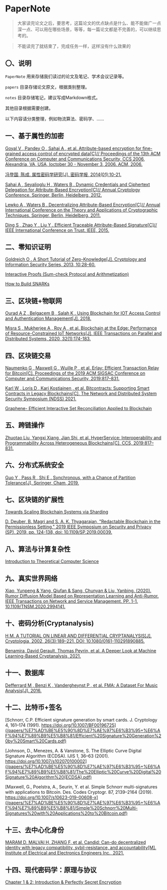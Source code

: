 # PaperNote

> 大家读完论文之后，要思考，这篇论文的优点缺点是什么、能不能做广一点深一点、可以用在哪些场景，等等，每一篇论文都是不完善的，可以继续思考的。

> 不能读完了就结束了，完成任务一样，这样没有什么效果的

## 〇、说明

`PaperNote`
用来存储我们读过的论文及笔记、学术会议记录等。

`papers`
目录存储论文原文，根据类别整理。

`notes`
目录存储笔记，建议写成Markdown格式。

其他目录根据需要创建。

以下内容请分类整理，例如物流算法、密码学、……

## 一、基于属性的加密

[Goyal V , Pandey O , Sahai A , et al. Attribute-based encryption for fine-grained access control of encrypted data[C]// Proceedings of the 13th ACM Conference on Computer and Communications Security, CCS 2006, Alexandria, VA, USA, Ioctober 30 - November 3, 2006. ACM, 2006.](/papers/基于属性的密码/Attribute-Based%20Encryption%20for%20Fine-Grained%20Access%20Control%20of%20Encrypted%20Data.pdf)

[冯登国, 陈成. 属性密码学研究[J]. 密码学报, 2014(01):10-21.](/papers/基于属性的密码/%e5%b1%9e%e6%80%a7%e5%af%86%e7%a0%81%e5%ad%a6%e7%a0%94%e7%a9%b6.pdf)

[Sahai A , Seyalioglu H , Waters B . Dynamic Credentials and Ciphertext Delegation for Attribute-Based Encryption[C]// Annual Cryptology Conference. Springer, Berlin, Heidelberg, 2012.](/papers/基于属性的密码/Dynamic%20Credentials%20and%20Ciphertext%20Delegation%20for%20Attribute-Based%20Encryption.pdf)

[Lewko A , Waters B . Decentralizing Attribute-Based Encryption[C]// Annual International Conference on the Theory and Applications of Cryptographic Techniques. Springer, Berlin, Heidelberg, 2011.](/papers/基于属性的密码/Decentralizing%20Attribute-Based%20Encryption.pdf)

[Ding S ,  Zhao Y ,  Liu Y . Efficient Traceable Attribute-Based Signature[C]// IEEE International Conference on Trust. IEEE, 2015.](/papers/基于属性的密码/Efficient%20Traceable%20Attribute-Based%20Signature.pdf)

## 二、零知识证明

[Goldreich O . A Short Tutorial of Zero-Knowledge[J]. Cryptology and Information Security Series, 2013, 10:28-60.](https://github.com/MonteCarloClub/PaperNote/blob/main/papers/%E9%9B%B6%E7%9F%A5%E8%AF%86%E8%AF%81%E6%98%8E/A%20Short%20Tutorial%20of%20Zero-%20Knowledge.pdf)

[Interactive Proofs (Sum-check Protocol and Arithmetization)](/notes/零知识证明/Interactive-Proofs.pdf)

[How to Build SNARKs](/notes/零知识证明/How-to-Build-SNARKs.pdf)

## 三、区块链+物联网

[Ourad A Z , Belgacem B , Salah K . Using Blockchain for IOT Access Control and Authentication Management[J]. 2018.](https://github.com/MonteCarloClub/PaperNote/blob/main/papers/%E5%8C%BA%E5%9D%97%E9%93%BE+%E7%89%A9%E8%81%94%E7%BD%91/Using%20Blockchain%20for%20IOT%20Access%20Control%20and%20Authentication%20Management.pdf)

[Misra S ,  Mukherjee A ,  Roy A , et al. Blockchain at the Edge: Performance of Resource-Constrained IoT Networks[J]. IEEE Transactions on Parallel and Distributed Systems, 2020, 32(1):174-183.](https://github.com/MonteCarloClub/PaperNote/blob/main/papers/%E5%8C%BA%E5%9D%97%E9%93%BE+%E7%89%A9%E8%81%94%E7%BD%91/Blockchain%20at%20the%20Edge:%20Performance%20of%20Resource-Constrained%20IoT%20Networks.pdf)

## 四、区块链交易
[Naumenko G , Maxwell G , Wuille P , et al. Erlay: Efficient Transaction Relay for Bitcoin[C]. Proceedings of the 2019 ACM SIGSAC Conference on Computer and Communications Security, 2019:817–831.](https://github.com/MonteCarloClub/PaperNote/blob/main/papers/%E5%8C%BA%E5%9D%97%E9%93%BE%E4%BA%A4%E6%98%93/Erlay-%20Efficient%20Transaction%20Relay%20for%20Bitcoin.pdf)

[Karl W , Loris D , Kari Kostiainen , et al. Bitcontracts: Supporting Smart Contracts in Legacy Blockchains[C]. The Network and Distributed System Security Symposium (NDSS) 2021. ](https://github.com/MonteCarloClub/PaperNote/blob/main/papers/%E5%8C%BA%E5%9D%97%E9%93%BE%E4%BA%A4%E6%98%93/Bitcontracts-%20Supporting%20Smart%20Contracts%20in%20Legacy%20Blockchains.pdf)

[Graphene- Efficient Interactive Set Reconciliation Applied to Blockchain](/papers/%E5%8C%BA%E5%9D%97%E9%93%BE%E4%BA%A4%E6%98%93/Graphene-%20Efficient%20Interactive%20Set%20Reconciliation%20Applied%20to%20Blockchain.pdf)

## 五、跨链操作
[Zhuotao Liu, Yangxi Xiang, Jian Shi, et al. HyperService: Interoperability and Programmability Across Heterogeneous Blockchains[C]. CCS, 2019:817–831.](https://github.com/MonteCarloClub/PaperNote/blob/main/papers/%E8%B7%A8%E9%93%BE%E6%93%8D%E4%BD%9C/HyperService_%20Interoperability%20and%20Programmability%20Across%20Heterogeneous%20Blockchains.pdf)

## 六、分布式系统安全
[Guo Y ,  Pass R ,  Shi E . Synchronous, with a Chance of Partition Tolerance[J]. Springer, Cham, 2019.](https://github.com/MonteCarloClub/PaperNote/blob/main/papers/%E5%88%86%E5%B8%83%E5%BC%8F%E7%B3%BB%E7%BB%9F%E5%AE%89%E5%85%A8/Synchronous,%20with%20a%20Chance%20of%20Partition%20Tolerance.pdf)

## 七、区块链的扩展性

[Towards Scaling Blockchain Systems via Sharding](/papers/%E5%8C%BA%E5%9D%97%E9%93%BE%E6%89%A9%E5%B1%95%E6%80%A7/Towards%20Scaling%20Blockchain%20Systems%20via%20Sharding.pdf)

[D. Deuber, B. Magri and S. A. K. Thyagarajan, "Redactable Blockchain in the Permissionless Setting," 2019 IEEE Symposium on Security and Privacy (SP), 2019, pp. 124-138, doi: 10.1109/SP.2019.00039.](/papers/%E5%8C%BA%E5%9D%97%E9%93%BE%E6%8B%93%E5%B1%95%E6%80%A7/Redactable%20Blockchain%20in%20the%20Permissionless%20Setting.pdf)

## 八、算法与计算复杂性

[Introduction to Theoretical Computer Science](/notes/算法与计算复杂性/Introduction%20to%20Theoretical%20Computer%20Science.pdf)

## 九、真实世界网络
[Xiao, Yunpeng & Yang, Qiufan & Sang, Chunyan & Liu, Yanbing. (2020). Rumor Diffusion Model Based on Representation Learning and Anti-Rumor. IEEE Transactions on Network and Service Management. PP. 1-1. 10.1109/TNSM.2020.2994141. ](https://github.com/MonteCarloClub/PaperNote/blob/main/papers/%E7%9C%9F%E5%AE%9E%E4%B8%96%E7%95%8C%E7%BD%91%E7%BB%9C/Rumor_Diffusion_Model_Based_on_Representation_Learning_and_Anti-Rumor.pdf)

## 十、密码分析(Cryptanalysis)
[H M. A TUTORIAL ON LINEAR AND DIFFERENTIAL CRYPTANALYSIS[J]. Cryptologia, 2002, 26(3):189–221. DOI: 10.1080/0161-110291890885.](https://www.tandfonline.com/doi/abs/10.1080/0161-110291890885)

[Benamira, David Gerault, Thomas Peyrin, et al. A Deeper Look at Machine Learning-Based Cryptanalysis, 2021.](https://eprint.iacr.org/2021/287)

## 十一、数据库
[Defferrard M ,  Benzi K ,  Vandergheynst P , et al. FMA: A Dataset For Music Analysis[J].  2016.](https://github.com/MonteCarloClub/PaperNote/blob/main/papers/%E6%95%B0%E6%8D%AE%E5%BA%93/FMA_%20A%20DATASET%20FOR%20MUSIC%20ANALYSIS.pdf)

## 十二、比特币+签名
[Schnorr, C.P. Efficient signature generation by smart cards. J. Cryptology 4, 161–174 (1991). https://doi.org/10.1007/BF00196725](/papers/%E7%AD%BE%E5%90%8D%E7%AE%97%E6%B3%95+%E6%AF%94%E7%89%B9%E5%B8%81/Efficient%20Signature%20Generation%20by%20Smart%20Cards.pdf)

[Johnson, D., Menezes, A. & Vanstone, S. The Elliptic Curve Digital Signature Algorithm (ECDSA). IJIS 1, 36–63 (2001). https://doi.org/10.1007/s102070100002](/papers/%E7%AD%BE%E5%90%8D%E7%AE%97%E6%B3%95+%E6%AF%94%E7%89%B9%E5%B8%81/The%20Elliptic%20Curve%20Digital%20Signature%20Algorithm%20(ECDSA).pdf)

[Maxwell, G., Poelstra, A., Seurin, Y. et al. Simple Schnorr multi-signatures with applications to Bitcoin. Des. Codes Cryptogr. 87, 2139–2164 (2019). https://doi.org/10.1007/s10623-019-00608-x](/papers/%E7%AD%BE%E5%90%8D%E7%AE%97%E6%B3%95+%E6%AF%94%E7%89%B9%E5%B8%81/Simple%20Schnorr%20Multi-Signatures%20with%20Applications%20to%20Bitcoin.pdf)

## 十三、去中心化身份

[MARAM D, MALVAI H, ZHANG F, et al. Candid: Can-do decentralized identity with legacy compatibility, sybil-resistance, and accountability[M]. Institute of Electrical and Electronics Engineers Inc., 2021.](%2Fpapers%2F%E5%8E%BB%E4%B8%AD%E5%BF%83%E5%8C%96%E8%BA%AB%E4%BB%BD%2FCanDID_Can-Do_Decentralized_Identity_with_Legacy_Compatibility_Sybil-Resistance_and_Accountability.pdf)

## 十四、现代密码学：原理与协议

[Chapter 1 & 2: Introduction & Perfectly Secret Encryption](/notes/现代密码学/CH1-2.pdf)
